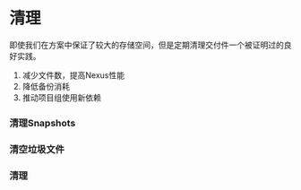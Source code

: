 # 清理

即使我们在方案中保证了较大的存储空间，但是定期清理交付件一个被证明过的良好实践。
1. 减少文件数，提高Nexus性能
2. 降低备份消耗
3. 推动项目组使用新依赖

### 清理Snapshots


### 清空垃圾文件


### 清理
